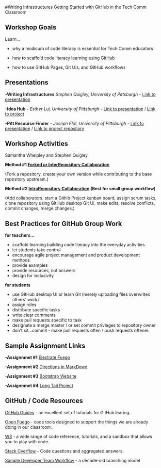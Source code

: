 #Writing Infrastructures
Getting Started with GitHub in the Tech Comm Classroom


## Workshop Goals
Learn...

* why a modicum of code literacy is essential for Tech Comm educators

* how to scaffold code literacy learning using GitHub

* how to use GitHub Pages, Git UIs, and GitHub workflows



## Presentations

**-Writing Infrastructures** *Stephen Quigley, University of Pittsburgh* - [Link to presentation](https://sjquigley.github.io/Stephen-Quigley-ATTW-2021/)   

**-Idea Hub** - *Esther Lui, University of Pittsburgh* - [Link to presentation](http://idea-hub-291916.appspot.com/about) /
[Link to project](http://idea-hub-291916.appspot.com/home)

**-Pitt Resource Finder** - *Joseph Flot, University of Pittsburgh* - [Link to presentation](https://jsflot.github.io/ProjectPitch2/) / [Link to project repository](https://github.com/Pitt-Technical-Communications/PittResource-Website)


## Workshop Activities
Samantha Whelpley and Stephen Quigley

**Method #1 [Forked or InterRepository Collaboration](Method_1_InterRepository_Collaboration.md)**


(Fork a repository, create your own version while contributing to the base repository upstream.)  

**Method #2 [IntraRepository Collaboration](Method_2_IntraRepository_Collaboration.md) (Best for small group workflow)** 

(Add collaborators, start a Githib Project kanban board, assign scrum tasks, clone repository using GitHub desktop Git UI, make edits, resolve conflicts, commit changes, merge changes.)


## Best Practices for GitHub Group Work

**for teachers...**

* scaffold learning building code literacy into the everyday activities
* let students take control
* encourage agile project management and product development methods
* provide examples
* provide resources, not answers
* design for inclusivity


**for students**

* use GitHub desktop UI or learn Git (merely uploading files overwrites others' work)
* assign roles
* distribute specific tasks
* write clear comments
* make pull requests specific to task
* designate a merge master / or set commit privlages to repository owner
* don't sit...commit - make pull requests often / push requests oftener.  


## Sample Assignment Links

**-Assignmnet #1** [Electrate Fuego](Assignment1_Electrate_Fuego.md)

**-Assignment #2** [Directions in MarkDown](Assignment2_Directions.md)

**-Assignment #3** [Bootstrap Website](Assignment3_Bootstrap_Portfolio.md)

**-Assignmnet #4** [Long Tail Project](Assignment4_Group_Project.md)


## GitHub / Code Resources

[GitHub Guides](https://guides.github.com) - an excellent set of tutorials for GitHub learing.

[Open Fuego](https://open-fuego.github.io/Open-Fuego-Coding-Tools/) - code tools designed to support the things we are already doing in our classroom.

[W3](https://www.w3schools.com) - a wide range of code reference, tutorials, and a sandbox that allows you to play with code.

[Stack Overflow](https://stackoverflow.com) - Code questions and aggregated answers.

[Sample Developer Team Workflow](https://nvie.com/posts/a-successful-git-branching-model/) - a decade-old branching model
